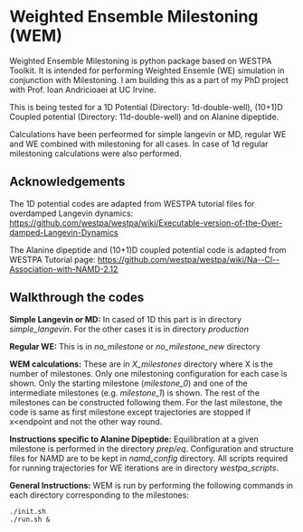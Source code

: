 # Weighted Ensemble Milestoning (WEM)

Weighted Ensemble Milestoning is python package based on WESTPA Toolkit. It is intended for performing Weighted Ensemle (WE) simulation in conjunction with Milestoning. I am building this as a part of my PhD project with Prof. Ioan Andricioaei at UC Irvine.

This is being tested for a 1D Potential (Directory: 1d-double-well), (10+1)D Coupled potential (Directory: 11d-double-well) and on Alanine dipeptide. 

Calculations have been perfeormed for simple langevin or MD, regular WE and WE combined with milestoning for all cases. In case of 1d regular milestoning calculations were also performed.

## Acknowledgements
The 1D potential codes are adapted from WESTPA tutorial files for overdamped Langevin dynamics:
https://github.com/westpa/westpa/wiki/Executable-version-of-the-Over-damped-Langevin-Dynamics

The Alanine dipeptide and (10+1)D coupled potential code is adapted from WESTPA Tutorial page:
https://github.com/westpa/westpa/wiki/Na--Cl--Association-with-NAMD-2.12

## Walkthrough the codes

**Simple Langevin or MD:** In cased of 1D this part is in directory *simple_langevin*. For the other cases it is in directory *production*

**Regular WE:** This is in *no_milestone* or *no_milestone_new* directory

**WEM calculations:** These are in *X_milestones* directory where X is the number of milestones. Only one milestoning configuration for each case is shown. Only the starting milestone (*milestone_0*) and one of the intermediate milestones (e.g. *milestone_1*) is shown. The rest of the milestones can be constructed following them. For the last milestone, the code is same as first milestone except trajectories are stopped if x<endpoint and not the other way round.

**Instructions specific to Alanine Dipeptide:** Equilibration at a given milestone is performed in the directory *prep/eq*. Configuration and structure files for NAMD are to be kept in *namd_config* directory. All scripts required for running trajectories for WE iterations are in directory *westpa_scripts*. 

**General Instructions:** WEM is run by performing the following commands in each directory corresponding to the milestones:

```
./init.sh
./run.sh &
```
